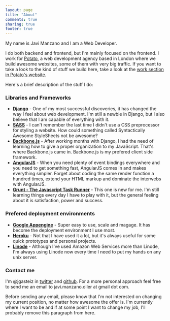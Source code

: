 ```yaml
---
layout: page
title: "About"
comments: true
sharing: true
footer: true
---
```


My name is Javi Manzano and I am a Web Developer.

I do both backend and frontend, but I'm mainly focused on the frontend. I work for [Potato](http://p.ota.to/), a web development agency based in London where we build awesome websites, some of them with very big traffic. If you want to take a look to the kind of stuff we build here, take a look at the [work section in Potato's website](http://p.ota.to/work/).

Here's a brief description of the stuff I do:

### Libraries and Frameworks

- **[Django](https://www.djangoproject.com/)** - One of my most successful discoveries, it has changed the way I feel about web development. I'm still a newbie in Django, but I also believe that I am capable of everything with it.
- **[SASS](http://sass-lang.com/)** - I can't remember the last time I didn't use a CSS preprocessor for styling a website. How could something called Syntactically Awesome StyleSheets not be awesome?
- **[Backbone.js](http://backbonejs.org/)** - After working months with Django, I had the need of learning how to give a proper organization to my JavaScript. That's where Backbone.js came in. Backbone.js is my prefered client side framework.
- **[AngularJS](http://angularjs.org/)** - When you need plenty of event bindings everywhere and you need to get something fast, AngularJS comes in and makes everything simpler. Forget about coding the same render function a hundred times, extend your HTML markup and dominate the interwebs with AngularJS.
- **[Grunt - The Javascript Task Runner](http://gruntjs.com/)** - This one is new for me. I'm still learning things every day I have to play with it, but the general feeling about it is satisfaction, power and success.

### Prefered deployment environments

- **[Google Appengine](https://developers.google.com/appengine/)** - Super easy to use, scale and magage. It has become the deployment environment I use most.
- **[Heroku](https://www.heroku.com/)** - Not that I have used it a lot, but it's always useful for some quick prototypes and personal projects.
- **[Linode](https://www.linode.com/)** - Although I've used Amazon Web Services more than Linode, I'm always using Linode now every time I need to put my hands on any unix server.

### Contact me

I'm @jgasteiz in [twitter](https://twitter.com/jgasteiz) and [github](https://github.com/jgasteiz). For a more personal approach feel free to send me an email to javi.manzano.oller at gmail dot com.

Before sending any email, please know that I'm not interested on changing my current position, no matter how awesome the offer is. I'm currently where I want to be and if at some point I want to change my job, I'll probably remove this paragraph from here.